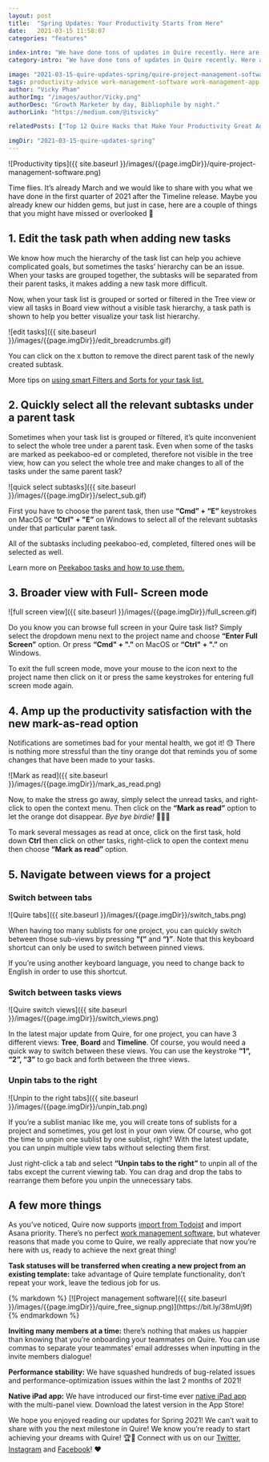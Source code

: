 ```yaml
---
layout: post
title:  "Spring Updates: Your Productivity Starts from Here"
date:   2021-03-15 11:58:07
categories: "features"

index-intro: "We have done tons of updates in Quire recently. Here are several tips and productivity tricks that we put together just for you and your team!"
category-intro: "We have done tons of updates in Quire recently. Here are several tips and productivity tricks that we put together just for you and your team!"

image: "2021-03-15-quire-updates-spring/quire-project-management-software.png"
tags: productivity-advice work-management-software work-management-app work-management-platform best-work-management-software work-management productivity productivity-app productivity-tool team-management-software work-management-software team-communication team-productivity task-scheduling-software increase-productivity remote-team to-do-list-app working-remotely task-management task-management-software project-management-software productivity-tips to-do-list task-list productivity-tips 
author: "Vicky Pham"
authorImg: "/images/author/Vicky.png"
authorDesc: "Growth Marketer by day, Bibliophile by night."
authorLink: "https://medium.com/@itsvicky"

relatedPosts: ["Top 12 Quire Hacks that Make Your Productivity Great Again", "Introducing Dynamic Timeline: Illustrate Team Schedule and Achieve Success", "The Complete Guide of 2-Minute Rule by James Clear"]

imgDir: "2021-03-15-quire-updates-spring"
---
```


![Productivity tips]({{ site.baseurl }}/images/{{page.imgDir}}/quire-project-management-software.png)

Time flies. It’s already March and we would like to share with you what we have done in the first quarter of 2021 after the Timeline release. Maybe you already knew our hidden gems, but just in case, here are a couple of things that you might have missed or overlooked 🚀

## 1. Edit the task path when adding new tasks 

We know how much the hierarchy of the task list can help you achieve complicated goals, but sometimes the tasks’ hierarchy can be an issue. When your tasks are grouped together, the subtasks will be separated from their parent tasks, it makes adding a new task more difficult.

Now, when your task list is grouped or sorted or filtered in the Tree view or view all tasks in Board view without a visible task hierarchy, a task path is shown to help you better visualize your task list hierarchy.

![edit tasks]({{ site.baseurl }}/images/{{page.imgDir}}/edit_breadcrumbs.gif)

You can click on the `X` button to remove the direct parent task of the newly created subtask.

<p class="tip">More tips on <a href="https://quire.io/guide/filter-sort/">using smart Filters and Sorts for your task list.</a></p>

## 2. Quickly select all the relevant subtasks under a parent task

Sometimes when your task list is grouped or filtered, it’s quite inconvenient to select the whole tree under a parent task. Even when some of the tasks are marked as peekaboo-ed or completed, therefore not visible in the tree view, how can you select the whole tree and make changes to all of the tasks under the same parent task?

![quick select subtasks]({{ site.baseurl }}/images/{{page.imgDir}}/select_sub.gif)

First you have to choose the parent task, then use **“Cmd” + “E”** keystrokes on MacOS or **“Ctrl" + "E”** on Windows to select all of the relevant subtasks under that particular parent task.

All of the subtasks including peekaboo-ed, completed, filtered ones will be selected as well. 

<p class="tip">Learn more on <a href="https://quire.io/guide/peekaboo/">Peekaboo tasks and how to use them.</a></p>

## 3. Broader view with Full- Screen mode 

![full screen view]({{ site.baseurl }}/images/{{page.imgDir}}/full_screen.gif)

Do you know you can browse full screen in your Quire task list? Simply select the dropdown menu next to the project name and choose **“Enter Full Screen”** option. Or press **“Cmd" + ".”** on MacOS or **“Ctrl" + ".”** on Windows. 

To exit the full screen mode, move your mouse to the icon next to the project name then click on it or press the same keystrokes for entering full screen mode again.

## 4. Amp up the productivity satisfaction with the new mark-as-read option

Notifications are sometimes bad for your mental health, we got it! 😓 There is nothing more stressful than the tiny orange dot that reminds you of some changes that have been made to your tasks. 

![Mark as read]({{ site.baseurl }}/images/{{page.imgDir}}/mark_as_read.png)

Now, to make the stress go away, simply select the unread tasks, and right-click to open the context menu. Then click on the **“Mark as read”** option to let the orange dot disappear. *Bye bye birdie!* 👋👋👋

To mark several messages as read at once, click on the first task, hold down **Ctrl** then click on other tasks, right-click to open the context menu then choose **“Mark as read”** option.

## 5. Navigate between views for a project 

### Switch between tabs

![Quire tabs]({{ site.baseurl }}/images/{{page.imgDir}}/switch_tabs.png)

When having too many sublists for one project, you can quickly switch between those sub-views by pressing **“(“** and **“)”**. Note that this keyboard shortcut can only be used to switch between pinned views. 

<p class="note">If you’re using another keyboard language, you need to change back to English in order to use this shortcut.</p>

### Switch between tasks views

![Quire switch views]({{ site.baseurl }}/images/{{page.imgDir}}/switch_views.png)

In the latest major update from Quire, for one project, you can have 3 different views: **Tree**, **Board** and **Timeline**. Of course, you would need a quick way to switch between these views. You can use the keystroke **“1“, “2”, “3”** to go back and forth between the three views. 

### Unpin tabs to the right

![Unpin to the right tabs]({{ site.baseurl }}/images/{{page.imgDir}}/unpin_tab.png)

If you’re a sublist maniac like me, you will create tons of sublists for a project and sometimes, you get lost in your own view. Of course, who got the time to unpin one sublist by one sublist, right? With the latest update, you can unpin multiple view tabs without selecting them first. 

Just right-click a tab and select **“Unpin tabs to the right”** to unpin all of the tabs except the current viewing tab. You can drag and drop the tabs to rearrange them before you unpin the unnecessary tabs.

## A few more things 

As you’ve noticed, Quire now supports [import from Todoist](https://quire.io/blog/p/todoist-alternatives.html) and import Asana priority. There’s no perfect [work management software](https://quire.io/blog/p/work-management-software.html), but whatever reasons that made you come to Quire, we really appreciate that now you’re here with us, ready to achieve the next great thing! 

**Task statuses will be transferred when creating a new project from an existing template:** take advantage of Quire template functionality, don’t repeat your work, leave the tedious job for us. 

<div class="guest-only">
{% markdown %}
[![Project management software]({{ site.baseurl }}/images/{{page.imgDir}}/quire_free_signup.png)](https://bit.ly/38mUj9f)
{% endmarkdown %}
</div>

**Inviting many members at a time:** there’s nothing that makes us happier than knowing that you’re onboarding your teammates on Quire. You can use commas to separate your teammates’ email addresses when inputting in the invite members dialogue! 

**Performance stability:** We have squashed hundreds of bug-related issues and performance-optimization issues within the last 2 months of 2021! 

**Native iPad app:** We have introduced our first-time ever [native iPad app](https://quire.io/blog/p/ipad-app.html) with the multi-panel view. Download the latest version in the App Store!

We hope you enjoyed reading our updates for Spring 2021! We can’t wait to share with you the next milestone in Quire! We know you’re ready to start achieving your dreams with Quire! 🏆🎉 Connect with us on our [Twitter](https://twitter.com/quire_io), [Instagram](https://www.instagram.com/quire_io/) and [Facebook](https://www.facebook.com/quire.io/)! ❤️



[jekyll]:      http://jekyllrb.com
[jekyll-gh]:   https://github.com/jekyll/jekyll
[jekyll-help]: https://github.com/jekyll/jekyll-help